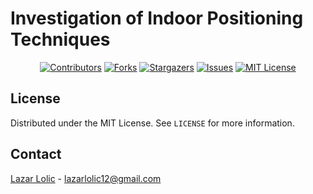 # Investigation of Indoor Positioning Techniques

<div align="center">

[![Contributors][contributors-shield]][contributors-url]
[![Forks][forks-shield]][forks-url]
[![Stargazers][stars-shield]][stars-url]
[![Issues][issues-shield]][issues-url]
[![MIT License][license-shield]][license-url]

</div>
<!-- LICENSE -->

## License

Distributed under the MIT License. See `LICENSE` for more information.

<!-- CONTACT -->

## Contact

[Lazar Lolic](https://www.linkedin.com/in/lazar-lolic-207779184/) - lazarlolic12@gmail.com

<!-- MARKDOWN LINKS & IMAGES -->
<!-- https://www.markdownguide.org/basic-syntax/#reference-style-links -->

[contributors-shield]: https://img.shields.io/github/contributors/ShahmeerShahid/ResumeWords
[contributors-url]: https://github.com/ShahmeerShahid/ResumeWords/graphs/contributors
[forks-shield]: https://img.shields.io/github/forks/ShahmeerShahid/ResumeWords
[forks-url]: https://github.com/ShahmeerShahid/ResumeWords/network/members
[stars-shield]: https://img.shields.io/github/stars/ShahmeerShahid/ResumeWords
[stars-url]: https://github.com/ShahmeerShahid/ResumeWords/stargazers
[issues-shield]: https://img.shields.io/github/issues/ShahmeerShahid/ResumeWords
[issues-url]: https://github.com/ShahmeerShahid/ResumeWords/issues
[license-shield]: https://img.shields.io/github/license/ShahmeerShahid/ResumeWords
[license-url]: https://github.com/ShahmeerShahid/ResumeWords/blob/master/LICENSE